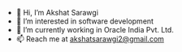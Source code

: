 - 👋 Hi, I’m Akshat Sarawgi
- 👀 I’m interested in software development
- 🌱 I’m currently working in Oracle India Pvt. Ltd. 
- 📫 Reach me at akshatsarawgi2@gmail.com

<!---
akshat-40/akshat-40 is a ✨ special ✨ repository because its `README.md` (this file) appears on your GitHub profile.
You can click the Preview link to take a look at your changes.
--->
